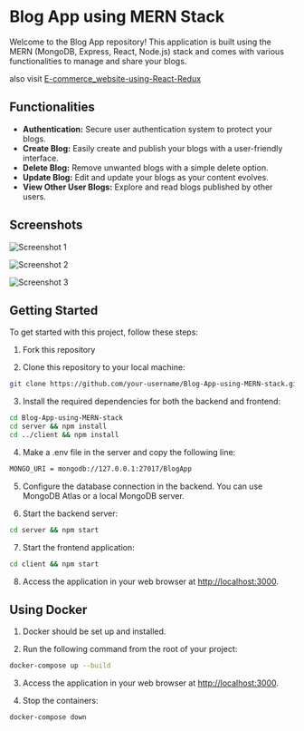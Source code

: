 # Blog App using MERN Stack

Welcome to the Blog App repository! This application is built using the MERN (MongoDB, Express, React, Node.js) stack and comes with various functionalities to manage and share your blogs.

also visit [E-commerce_website-using-React-Redux](https://github.com/khushi2706/E-commerce-website-using-React-Redux)

## Functionalities

- **Authentication:** Secure user authentication system to protect your blogs.
- **Create Blog:** Easily create and publish your blogs with a user-friendly interface.
- **Delete Blog:** Remove unwanted blogs with a simple delete option.
- **Update Blog:** Edit and update your blogs as your content evolves.
- **View Other User Blogs:** Explore and read blogs published by other users.

## Screenshots

![Screenshot 1](https://user-images.githubusercontent.com/67452985/172217325-4378400e-60a0-4364-aadb-89e900886a1c.png)

![Screenshot 2](https://user-images.githubusercontent.com/67452985/172217368-76264e6e-8373-484d-9cd0-3af5920754b1.png)

![Screenshot 3](https://user-images.githubusercontent.com/67452985/172217649-238abde0-1b29-40fe-a46e-1b5bb03678c8.png)

## Getting Started

To get started with this project, follow these steps:

1. Fork this repository

2. Clone this repository to your local machine:

```bash
git clone https://github.com/your-username/Blog-App-using-MERN-stack.git
```

3. Install the required dependencies for both the backend and frontend:

```bash
cd Blog-App-using-MERN-stack
cd server && npm install
cd ../client && npm install
```

4. Make a .env file in the server and copy the following line:
```bash
MONGO_URI = mongodb://127.0.0.1:27017/BlogApp
```


5. Configure the database connection in the backend. You can use MongoDB Atlas or a local MongoDB server.

6. Start the backend server:

```bash
cd server && npm start
```

7. Start the frontend application:

```bash
cd client && npm start
```


8. Access the application in your web browser at [http://localhost:3000](http://localhost:3000).


## Using Docker

1. Docker should be set up and installed.


2. Run the following command from the root of your project:

```bash
docker-compose up --build
```

3. Access the application in your web browser at [http://localhost:3000](http://localhost:3000).


4. Stop the containers:

```bash
docker-compose down
```
